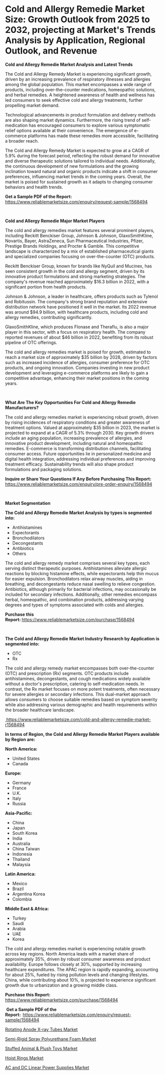 <p><h1>Cold and Allergy Remedie Market Size: Growth Outlook from 2025 to 2032, projecting at Market's Trends Analysis by Application, Regional Outlook, and Revenue</h1></p><p><strong>Cold and Allergy Remedie Market Analysis and Latest Trends</strong></p>
<p><p>The Cold and Allergy Remedy Market is experiencing significant growth, driven by an increasing prevalence of respiratory illnesses and allergies among the global population. This market encompasses a wide range of products, including over-the-counter medications, homeopathic solutions, and herbal remedies. A heightened awareness of health and wellness has led consumers to seek effective cold and allergy treatments, further propelling market demand.</p><p>Technological advancements in product formulation and delivery methods are also shaping market dynamics. Furthermore, the rising trend of self-medication has encouraged consumers to explore various symptomatic relief options available at their convenience. The emergence of e-commerce platforms has made these remedies more accessible, facilitating a broader reach.</p><p>The Cold and Allergy Remedy Market is expected to grow at a CAGR of 5.9% during the forecast period, reflecting the robust demand for innovative and diverse therapeutic solutions tailored to individual needs. Additionally, the continuous development of new formulations and the growing inclination toward natural and organic products indicate a shift in consumer preferences, influencing market trends in the coming years. Overall, the market is poised for sustained growth as it adapts to changing consumer behaviors and health trends.</p></p>
<p><strong>Get a Sample PDF of the Report:&nbsp;</strong> <a href="https://www.reliablemarketsize.com/enquiry/request-sample/1568494?utm_campaign=1991&utm_medium=2&utm_source=Github&utm_content=ia&utm_term=06012025&utm_id=cold-and-allergy-remedie">https://www.reliablemarketsize.com/enquiry/request-sample/1568494</a></p>
<p>&nbsp;</p>
<p><strong>Cold and Allergy Remedie Major Market Players</strong></p>
<p><p>The cold and allergy remedies market features several prominent players, including Reckitt Benckiser Group, Johnson & Johnson, GlaxoSmithKline, Novartis, Bayer, AstraZeneca, Sun Pharmaceutical Industries, Pfizer, Prestige Brands Holdings, and Procter & Gamble. This competitive landscape is characterized by a mix of established pharmaceutical giants and specialized companies focusing on over-the-counter (OTC) products.</p><p>Reckitt Benckiser Group, known for brands like NyQuil and Mucinex, has seen consistent growth in the cold and allergy segment, driven by its innovative product formulations and strong marketing strategies. The company's revenue reached approximately $16.3 billion in 2022, with a significant portion from health products.</p><p>Johnson & Johnson, a leader in healthcare, offers products such as Tylenol and Robitussin. The company's strong brand reputation and extensive distribution network have positioned it well in the market. Its 2022 revenue was around $94.9 billion, with healthcare products, including cold and allergy remedies, contributing significantly.</p><p>GlaxoSmithKline, which produces Flonase and Theraflu, is also a major player in this sector, with a focus on respiratory health. The company reported revenues of about $46 billion in 2022, benefiting from its robust pipeline of OTC offerings.</p><p>The cold and allergy remedies market is poised for growth, estimated to reach a market size of approximately $35 billion by 2028, driven by factors such as increased incidence of allergies, consumer preference for OTC products, and ongoing innovation. Companies investing in new product development and leveraging e-commerce platforms are likely to gain a competitive advantage, enhancing their market positions in the coming years.</p></p>
<p>&nbsp;</p>
<p><strong>What Are The Key Opportunities For Cold and Allergy Remedie Manufacturers?</strong></p>
<p><p>The cold and allergy remedies market is experiencing robust growth, driven by rising incidences of respiratory conditions and greater awareness of treatment options. Valued at approximately $35 billion in 2023, the market is projected to expand at a CAGR of 5.3% through 2030. Key growth drivers include an aging population, increasing prevalence of allergies, and innovative product development, including natural and homeopathic remedies. E-commerce is transforming distribution channels, facilitating consumer access. Future opportunities lie in personalized medicine and digital health integration, addressing individual preferences and improving treatment efficacy. Sustainability trends will also shape product formulations and packaging solutions.</p></p>
<p><strong>Inquire or Share Your Questions If Any Before Purchasing This Report:</strong> <a href="https://www.reliablemarketsize.com/enquiry/pre-order-enquiry/1568494?utm_campaign=1991&utm_medium=2&utm_source=Github&utm_content=ia&utm_term=06012025&utm_id=cold-and-allergy-remedie">https://www.reliablemarketsize.com/enquiry/pre-order-enquiry/1568494</a></p>
<p>&nbsp;</p>
<p><strong>Market Segmentation</strong></p>
<p><strong>The Cold and Allergy Remedie Market Analysis by types is segmented into:</strong></p>
<p><ul><li>Antihistamines</li><li>Expectorants</li><li>Bronchodilators</li><li>Decongestants</li><li>Antibiotics</li><li>Others</li></ul></p>
<p><p>The cold and allergy remedy market comprises several key types, each serving distinct therapeutic purposes. Antihistamines alleviate allergic reactions by blocking histamine effects, while expectorants help thin mucus for easier expulsion. Bronchodilators relax airway muscles, aiding in breathing, and decongestants reduce nasal swelling to relieve congestion. Antibiotics, although primarily for bacterial infections, may occasionally be included for secondary infections. Additionally, other remedies encompass herbal, homeopathic, and combination products, addressing varying degrees and types of symptoms associated with colds and allergies.</p></p>
<p><strong>Purchase this Report:&nbsp;</strong><a href="https://www.reliablemarketsize.com/purchase/1568494?utm_campaign=1991&utm_medium=2&utm_source=Github&utm_content=ia&utm_term=06012025&utm_id=cold-and-allergy-remedie">https://www.reliablemarketsize.com/purchase/1568494</a></p>
<p>&nbsp;</p>
<p><strong>The Cold and Allergy Remedie Market Industry Research by Application is segmented into:</strong></p>
<p><ul><li>OTC</li><li>Rx</li></ul></p>
<p><p>The cold and allergy remedy market encompasses both over-the-counter (OTC) and prescription (Rx) segments. OTC products include antihistamines, decongestants, and cough medications widely available without a doctor's prescription, catering to self-medication needs. In contrast, the Rx market focuses on more potent treatments, often necessary for severe allergies or secondary infections. This dual-market approach allows consumers to choose suitable remedies based on symptom severity while also addressing various demographic and health requirements within the broader healthcare landscape.</p></p>
<p><a href="https://www.reliablemarketsize.com/cold-and-allergy-remedie-market-r1568494?utm_campaign=1991&utm_medium=2&utm_source=Github&utm_content=ia&utm_term=06012025&utm_id=cold-and-allergy-remedie">&nbsp;https://www.reliablemarketsize.com/cold-and-allergy-remedie-market-r1568494</a></p>
<p><strong>In terms of Region, the Cold and Allergy Remedie Market Players available by Region are:</strong></p>
<p>
    <p> <strong> North America: </strong>
        <ul>
            <li>United States</li>
            <li>Canada</li>
        </ul>
        </p> 
    <p> <strong> Europe: </strong>
        <ul>
            <li>Germany</li>
            <li>France</li>
            <li>U.K.</li>
            <li>Italy</li>
            <li>Russia</li>
        </ul>
        </p> 
    <p> <strong> Asia-Pacific: </strong>
        <ul>
            <li>China</li>
            <li>Japan</li>
            <li>South Korea</li>
            <li>India</li>
            <li>Australia</li>
            <li>China Taiwan</li>
            <li>Indonesia</li>
            <li>Thailand</li>
            <li>Malaysia</li>
        </ul>
        </p> 
    <p> <strong> Latin America: </strong>
        <ul>
            <li>Mexico</li>
            <li>Brazil</li>
            <li>Argentina Korea</li>
            <li>Colombia</li>
        </ul>
        </p> 
    <p> <strong> Middle East & Africa: </strong>
        <ul>
            <li>Turkey</li>
            <li>Saudi</li>
            <li>Arabia</li>
            <li>UAE</li>
            <li>Korea</li>
        </ul>
    </p>
    </p>
<p><p>The cold and allergy remedies market is experiencing notable growth across key regions. North America leads with a market share of approximately 35%, driven by robust consumer awareness and product availability. Europe follows closely at 30%, supported by increasing healthcare expenditures. The APAC region is rapidly expanding, accounting for about 25%, fueled by rising pollution levels and changing lifestyles. China, while contributing about 10%, is projected to experience significant growth due to urbanization and a growing middle class.</p></p>
<p><strong>Purchase this Report: </strong><a href="https://www.reliablemarketsize.com/purchase/1568494?utm_campaign=1991&utm_medium=2&utm_source=Github&utm_content=ia&utm_term=06012025&utm_id=cold-and-allergy-remedie">https://www.reliablemarketsize.com/purchase/1568494</a></p>
<p>&nbsp;<strong>Get a Sample PDF of the Report:&nbsp;&nbsp;</strong><a href="https://www.reliablemarketsize.com/enquiry/request-sample/1568494?utm_campaign=1991&utm_medium=2&utm_source=Github&utm_content=ia&utm_term=06012025&utm_id=cold-and-allergy-remedie">https://www.reliablemarketsize.com/enquiry/request-sample/1568494</a></p>
<p><strong></strong></p>
<p><p><a href="https://www.linkedin.com/pulse/marketsize2025-2032withcagrof64factorsinfluencinggrowths-zrhmc?utm_campaign=1991&utm_medium=2&utm_source=Github&utm_content=ia&utm_term=06012025&utm_id=cold-and-allergy-remedie">Rotating Anode X-ray Tubes Market</a></p><p><a href="https://www.linkedin.com/pulse/financial-overview-market-analysis-semi-rigid-spray-polyurethane-ymnwc?utm_campaign=1991&utm_medium=2&utm_source=Github&utm_content=ia&utm_term=06012025&utm_id=cold-and-allergy-remedie">Semi-Rigid Spray Polyurethane Foam Market</a></p><p><a href="https://www.linkedin.com/pulse/regional-global-stuffed-animal-plush-toys-market-analysis-projected-seorf?utm_campaign=1991&utm_medium=2&utm_source=Github&utm_content=ia&utm_term=06012025&utm_id=cold-and-allergy-remedie">Stuffed Animal & Plush Toys Market</a></p><p><a href="https://www.linkedin.com/pulse/hoist-rings-market-analysis-report-revenue-forecast-10-cagr-luyif?utm_campaign=1991&utm_medium=2&utm_source=Github&utm_content=ia&utm_term=06012025&utm_id=cold-and-allergy-remedie">Hoist Rings Market</a></p><p><a href="https://www.linkedin.com/pulse/ac-dc-linear-power-supplies-market-analysis-industry-trends-tttxc?utm_campaign=1991&utm_medium=2&utm_source=Github&utm_content=ia&utm_term=06012025&utm_id=cold-and-allergy-remedie">AC and DC Linear Power Supplies Market</a></p></p>
